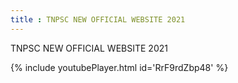 ```yaml
---
title : TNPSC NEW OFFICIAL WEBSITE 2021
---
```


TNPSC NEW OFFICIAL WEBSITE 2021



{% include youtubePlayer.html id='RrF9rdZbp48' %}
